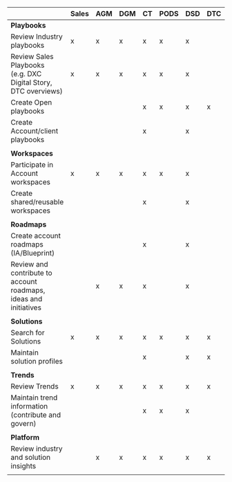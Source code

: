 |                                                              | Sales | AGM  | DGM  | CT   | PODS | DSD  | DTC  | Delivery | KA   |
| ------------------------------------------------------------ | ----- | ---- | ---- | ---- | ---- | ---- | ---- | -------- | ---- |
| **Playbooks**                                                |       |      |      |      |      |      |      |          |      |
| Review Industry playbooks                                    | x     | x    | x    | x    | x    | x    |      |          |      |
| Review Sales Playbooks<br />(e.g. DXC Digital Story, DTC overviews) | x     | x    | x    | x    | x    | x    |      |          |      |
| Create Open playbooks                                        |       |      |      | x    | x    | x    | x    |          |      |
| Create Account/client playbooks                              |       |      |      | x    |      | x    |      |          |      |
|                                                              |       |      |      |      |      |      |      |          |      |
| **Workspaces**                                               |       |      |      |      |      |      |      |          |      |
| Participate in Account workspaces                            | x     | x    | x    | x    | x    | x    |      |          |      |
| Create shared/reusable workspaces                            |       |      |      | x    |      | x    |      |          | x    |
|                                                              |       |      |      |      |      |      |      |          |      |
| **Roadmaps**                                                 |       |      |      |      |      |      |      |          |      |
| Create account roadmaps (IA/Blueprint)                       |       |      |      | x    |      | x    |      |          |      |
| Review and contribute to account roadmaps, ideas and initiatives |       | x    | x    | x    |      | x    |      |          |      |
|                                                              |       |      |      |      |      |      |      |          |      |
| **Solutions**                                                |       |      |      |      |      |      |      |          |      |
| Search for Solutions                                         | x     | x    | x    | x    | x    | x    | x    | x        |      |
| Maintain solution profiles                                   |       |      |      | x    |      | x    | x    | x        | x    |
|                                                              |       |      |      |      |      |      |      |          |      |
| **Trends**                                                   |       |      |      |      |      |      |      |          |      |
| Review Trends                                                | x     | x    | x    | x    | x    | x    | x    |          | x    |
| Maintain trend information (contribute and govern)           |       |      |      | x    | x    | x    |      |          | x    |
|                                                              |       |      |      |      |      |      |      |          |      |
| **Platform**                                                 |       |      |      |      |      |      |      |          |      |
| Review industry and solution insights                        |       | x    | x    | x    | x    | x    | x    | x        | x    |
|                                                              |       |      |      |      |      |      |      |          |      |
